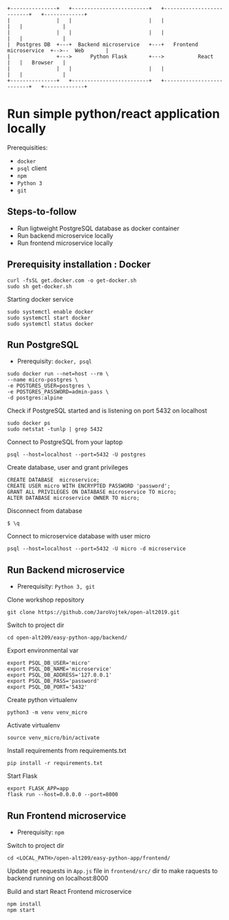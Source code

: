 
```
+---------------+   +-------------------------+   +--------------------------+   +-------------+
|               |   |                         |   |                          |   |             |
|               |   |                         |   |                          |   |             |
|  Postgres DB  +---+  Backend microservice   +---+   Frontend microservice  +-->--  Web       |
|               +--->      Python Flask       +--->           React          |   |   Browser   |
|               |   |                         |   |                          |   |             |
+---------------+   +-------------------------+   +--------------------------+   +-------------+
```
# Run simple python/react application locally

Prerequisities:
* `docker`
* `psql` client   
* `npm` 
* `Python 3`
* `git`

## Steps-to-follow
* Run ligtweight PostgreSQL database as docker container
* Run backend microservice locally
* Run frontend microservice locally 

## Prerequisity installation : Docker

```
curl -fsSL get.docker.com -o get-docker.sh
sudo sh get-docker.sh
```
Starting docker service
```
sudo systemctl enable docker
sudo systemctl start docker
sudo systemctl status docker
```

## Run PostgreSQL 

* Prerequisity:  `docker, psql`

```
sudo docker run --net=host --rm \
--name micro-postgres \
-e POSTGRES_USER=postgres \
-e POSTGRES_PASSWORD=admin-pass \
-d postgres:alpine
```
Check if PostgreSQL started and is listening on port 5432 on localhost
```
sudo docker ps
sudo netstat -tunlp | grep 5432
```
Connect to PostgreSQL from your laptop
```
psql --host=localhost --port=5432 -U postgres
```
Create database, user and grant privileges
```
CREATE DATABASE  microservice;
CREATE USER micro WITH ENCRYPTED PASSWORD 'password'; 
GRANT ALL PRIVILEGES ON DATABASE microservice TO micro;
ALTER DATABASE microservice OWNER TO micro;
```
Disconnect from database
```
$ \q
```
Connect to microservice database with user micro
```
psql --host=localhost --port=5432 -U micro -d microservice
```

## Run Backend microservice

* Prerequisity:  `Python 3, git`

Clone workshop repository
```
git clone https://github.com/JaroVojtek/open-alt2019.git
```

Switch to project dir
```
cd open-alt209/easy-python-app/backend/
```
Export environmental var
```
export PSQL_DB_USER='micro'
export PSQL_DB_NAME='microservice'
export PSQL_DB_ADDRESS='127.0.0.1'
export PSQL_DB_PASS='password'
export PSQL_DB_PORT='5432'
```
Create python virtualenv
```
python3 -m venv venv_micro
```

Activate virtualenv 
```
source venv_micro/bin/activate
```

Install requirements from requirements.txt
```
pip install -r requirements.txt
```

Start Flask 
```
export FLASK_APP=app
flask run --host=0.0.0.0 --port=8000
```

## Run Frontend microservice

* Prerequisity: `npm`

Switch to project dir
```
cd <LOCAL_PATH>/open-alt209/easy-python-app/frontend/
```
Update get requests in `App.js` file in `frontend/src/` dir to make raquests to backend running on localhost:8000

Build and start React Frontend microservice
```
npm install
npm start
```